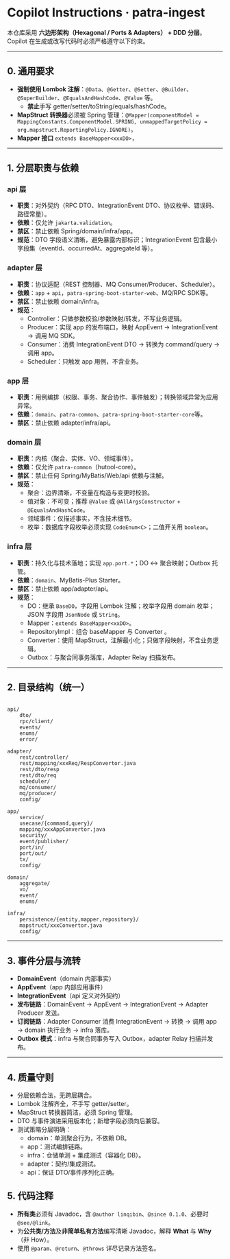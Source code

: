 # Copilot Instructions · patra-ingest

本仓库采用 **六边形架构（Hexagonal / Ports & Adapters） + DDD 分层**。  
Copilot 在生成或改写代码时必须严格遵守以下约束。

---

## 0. 通用要求

- **强制使用 Lombok 注解**：`@Data`、`@Getter`、`@Setter`、`@Builder`、`@SuperBuilder`、`@EqualsAndHashCode`、`@Value` 等。
    - **禁止**手写 getter/setter/toString/equals/hashCode。
- **MapStruct 转换器**必须被 Spring 管理：`@Mapper(componentModel = MappingConstants.ComponentModel.SPRING,
        unmappedTargetPolicy = org.mapstruct.ReportingPolicy.IGNORE)`。
- **Mapper 接口** `extends BaseMapper<xxxDO>`，
---

## 1. 分层职责与依赖

### api 层

- **职责**：对外契约（RPC DTO、IntegrationEvent DTO、协议枚举、错误码、路径常量）。
- **依赖**：仅允许 `jakarta.validation`。
- **禁区**：禁止依赖 Spring/domain/infra/app。
- **规范**：DTO 字段语义清晰，避免暴露内部标识；IntegrationEvent 包含最小字段集（eventId、occurredAt、aggregateId 等）。

### adapter 层

- **职责**：协议适配（REST 控制器、MQ Consumer/Producer、Scheduler）。
- **依赖**：`app` + `api`，`patra-spring-boot-starter-web`、MQ/RPC SDK等。
- **禁区**：禁止依赖 domain/infra。
- **规范**：
    - Controller：只做参数校验/参数映射/转发，不写业务逻辑。
    - Producer：实现 app 的发布端口，映射 AppEvent → IntegrationEvent → 调用 MQ SDK。
    - Consumer：消费 IntegrationEvent DTO → 转换为 command/query → 调用 app。
    - Scheduler：只触发 app 用例，不含业务。

### app 层

- **职责**：用例编排（权限、事务、聚合协作、事件触发）；转换领域异常为应用异常。
- **依赖**：`domain`、`patra-common`、`patra-spring-boot-starter-core`等。
- **禁区**：禁止依赖 adapter/infra/api。

### domain 层

- **职责**：内核（聚合、实体、VO、领域事件）。
- **依赖**：仅允许 `patra-common`（hutool-core）。
- **禁区**：禁止任何 Spring/MyBatis/Web/api 依赖与注解。
- **规范**：
    - 聚合：边界清晰，不变量在构造与变更时校验。
    - 值对象：不可变；推荐 `@Value` 或 `@AllArgsConstructor` + `@EqualsAndHashCode`。
    - 领域事件：仅描述事实，不含技术细节。
    - 枚举：数据库字段枚举必须实现 `CodeEnum<C>`；二值开关用 `boolean`。

### infra 层

- **职责**：持久化与技术落地；实现 `app.port.*`；DO ↔ 聚合映射；Outbox 托管。
- **依赖**：`domain`、MyBatis-Plus Starter。
- **禁区**：禁止依赖 app/adapter/api。
- **规范**：
    - DO：继承 `BaseDO`，字段用 Lombok 注解；枚举字段用 domain 枚举；JSON 字段用 `JsonNode` 或 `String`。
    - Mapper：`extends BaseMapper<xxDO>`。
    - RepositoryImpl：组合 baseMapper 与 Converter 。
    - Converter：使用 MapStruct，注解最小化；只做字段映射，不含业务逻辑。
    - Outbox：与聚合同事务落库，Adapter Relay 扫描发布。

---

## 2. 目录结构（统一）

```

api/
    dto/
    rpc/client/
    events/
    enums/
    error/

adapter/
    rest/controller/
    rest/mapping/xxxReq/RespConvertor.java
    rest/dto/resp
    rest/dto/req
    scheduler/
    mq/consumer/
    mq/producer/
    config/

app/
    service/
    usecase/{command,query}/
    mapping/xxxAppConvertor.java
    security/
    event/publisher/
    port/in/
    port/out/
    tx/
    config/

domain/
    aggregate/
    vo/
    event/
    enums/

infra/
    persistence/{entity,mapper,repository}/
    mapstruct/xxxConvertor.java
    config/
```

---

## 3. 事件分层与流转

- **DomainEvent**（domain 内部事实）
- **AppEvent**（app 内部应用事件）
- **IntegrationEvent**（api 定义对外契约）
- **发布链路**：DomainEvent → AppEvent → IntegrationEvent → Adapter Producer 发送。
- **订阅链路**：Adapter Consumer 消费 IntegrationEvent → 转换 → 调用 app → domain 执行业务 → infra 落库。
- **Outbox 模式**：infra 与聚合同事务写入 Outbox，adapter Relay 扫描并发布。

---

## 4. 质量守则

- 分层依赖合法，无跨层耦合。
- Lombok 注解齐全，不手写 getter/setter。
- MapStruct 转换器简洁，必须 Spring 管理。
- DTO 与事件演进采用版本化；新增字段必须向后兼容。
- 测试策略分层明确：
    - domain：单测聚合行为，不依赖 DB。
    - app：测试编排链路。
    - infra：仓储单测 + 集成测试（容器化 DB）。
    - adapter：契约/集成测试。
    - api：保证 DTO/事件序列化正确。  

## 5. 代码注释
- **所有类**必须有 Javadoc，含 `@author linqibin`、`@since 0.1.0`、必要时 `@see/@link`。
- 为**公共类/方法**及**非简单私有方法**编写清晰 Javadoc，解释 **What** 与 **Why**（非 How）。
- 使用 `@param`、`@return`、`@throws` 详尽记录方法签名。
